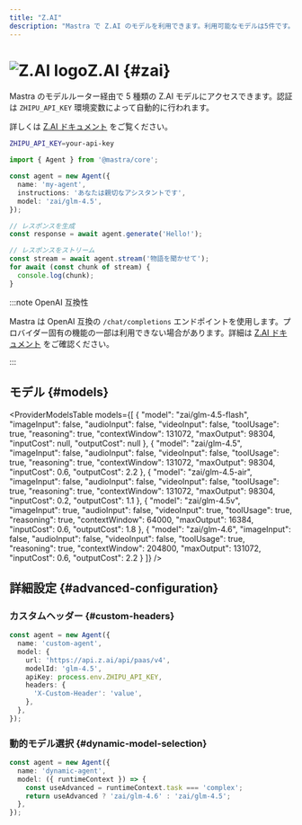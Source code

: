 ```yaml
---
title: "Z.AI"
description: "Mastra で Z.AI のモデルを利用できます。利用可能なモデルは5件です。"
---
```


# <img src="https://models.dev/logos/zai.svg" alt="Z.AI logo" className="inline w-8 h-8 mr-2 align-middle dark:invert dark:brightness-0 dark:contrast-200" />Z.AI \{#zai\}

Mastra のモデルルーター経由で 5 種類の Z.AI モデルにアクセスできます。認証は `ZHIPU_API_KEY` 環境変数によって自動的に行われます。

詳しくは [Z.AI ドキュメント](https://docs.z.ai/guides/overview/pricing) をご覧ください。

```bash
ZHIPU_API_KEY=your-api-key
```

```typescript
import { Agent } from '@mastra/core';

const agent = new Agent({
  name: 'my-agent',
  instructions: 'あなたは親切なアシスタントです',
  model: 'zai/glm-4.5',
});

// レスポンスを生成
const response = await agent.generate('Hello!');

// レスポンスをストリーム
const stream = await agent.stream('物語を聞かせて');
for await (const chunk of stream) {
  console.log(chunk);
}
```

:::note OpenAI 互換性

Mastra は OpenAI 互換の `/chat/completions` エンドポイントを使用します。プロバイダー固有の機能の一部は利用できない場合があります。詳細は [Z.AI ドキュメント](https://docs.z.ai/guides/overview/pricing) をご確認ください。

:::

## モデル \{#models\}

<ProviderModelsTable
  models={[
{
"model": "zai/glm-4.5-flash",
"imageInput": false,
"audioInput": false,
"videoInput": false,
"toolUsage": true,
"reasoning": true,
"contextWindow": 131072,
"maxOutput": 98304,
"inputCost": null,
"outputCost": null
},
{
"model": "zai/glm-4.5",
"imageInput": false,
"audioInput": false,
"videoInput": false,
"toolUsage": true,
"reasoning": true,
"contextWindow": 131072,
"maxOutput": 98304,
"inputCost": 0.6,
"outputCost": 2.2
},
{
"model": "zai/glm-4.5-air",
"imageInput": false,
"audioInput": false,
"videoInput": false,
"toolUsage": true,
"reasoning": true,
"contextWindow": 131072,
"maxOutput": 98304,
"inputCost": 0.2,
"outputCost": 1.1
},
{
"model": "zai/glm-4.5v",
"imageInput": true,
"audioInput": false,
"videoInput": true,
"toolUsage": true,
"reasoning": true,
"contextWindow": 64000,
"maxOutput": 16384,
"inputCost": 0.6,
"outputCost": 1.8
},
{
"model": "zai/glm-4.6",
"imageInput": false,
"audioInput": false,
"videoInput": false,
"toolUsage": true,
"reasoning": true,
"contextWindow": 204800,
"maxOutput": 131072,
"inputCost": 0.6,
"outputCost": 2.2
}
]}
/>

## 詳細設定 \{#advanced-configuration\}

### カスタムヘッダー \{#custom-headers\}

```typescript
const agent = new Agent({
  name: 'custom-agent',
  model: {
    url: 'https://api.z.ai/api/paas/v4',
    modelId: 'glm-4.5',
    apiKey: process.env.ZHIPU_API_KEY,
    headers: {
      'X-Custom-Header': 'value',
    },
  },
});
```

### 動的モデル選択 \{#dynamic-model-selection\}

```typescript
const agent = new Agent({
  name: 'dynamic-agent',
  model: ({ runtimeContext }) => {
    const useAdvanced = runtimeContext.task === 'complex';
    return useAdvanced ? 'zai/glm-4.6' : 'zai/glm-4.5';
  },
});
```

